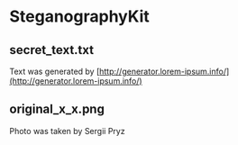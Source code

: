 SteganographyKit
================

secret_text.txt
---------------
Text was generated by [http://generator.lorem-ipsum.info/](http://generator.lorem-ipsum.info/)

original_x_x.png
--------------------
Photo was taken by Sergii Pryz
